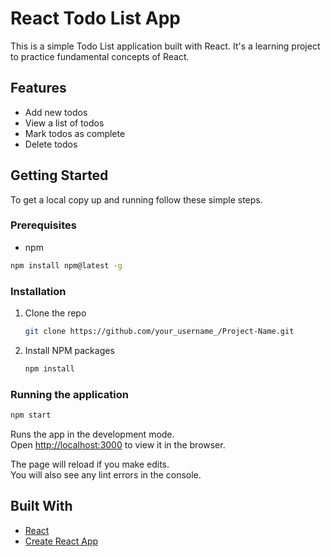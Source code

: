 # React Todo List App

This is a simple Todo List application built with React. It's a learning project to practice fundamental concepts of React.

## Features

*   Add new todos
*   View a list of todos
*   Mark todos as complete
*   Delete todos

## Getting Started

To get a local copy up and running follow these simple steps.

### Prerequisites

*   npm
  ```sh
  npm install npm@latest -g
  ```

### Installation

1.  Clone the repo
    ```sh
    git clone https://github.com/your_username_/Project-Name.git
    ```
2.  Install NPM packages
    ```sh
    npm install
    ```

### Running the application

```sh
npm start
```

Runs the app in the development mode.\
Open [http://localhost:3000](http://localhost:3000) to view it in the browser.

The page will reload if you make edits.\
You will also see any lint errors in the console.

## Built With

*   [React](https://reactjs.org/)
*   [Create React App](https://github.com/facebook/create-react-app)